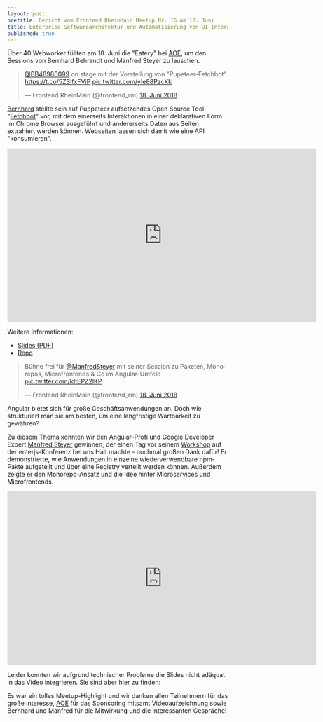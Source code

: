 ```yaml
---
layout: post
pretitle: Bericht vom Frontend RheinMain Meetup Nr. 16 am 18. Juni
title: Enterprise-Softwarearchitektur und Automatisierung von UI-Interaktionen
published: true
---
```


Über 40 Webworker füllten am 18. Juni die "Eatery" bei [AOE](https://www.aoe.com/), um den Sessions von Bernhard Behrendt und Manfred Steyer zu lauschen. 

<blockquote class="twitter-tweet" data-lang="de"><p lang="de" dir="ltr"><a href="https://twitter.com/BB48980099?ref_src=twsrc%5Etfw">@BB48980099</a> on stage mit der Vorstellung von &quot;Pupeteer-Fetchbot&quot; <a href="https://t.co/5ZSlfxFViP">https://t.co/5ZSlfxFViP</a> <a href="https://t.co/yIe88PzcXk">pic.twitter.com/yIe88PzcXk</a></p>&mdash; Frontend RheinMain (@frontend_rm) <a href="https://twitter.com/frontend_rm/status/1008778759942688771?ref_src=twsrc%5Etfw">18. Juni 2018</a></blockquote>
<script async src="https://platform.twitter.com/widgets.js" charset="utf-8"></script>

[Bernhard](https://twitter.com/BB48980099) stellte sein auf Puppeteer aufsetzendes Open Source Tool "[Fetchbot](https://github.com/AOEpeople/puppeteer-fetchbot)" vor, mit dem einerseits Interaktionen in einer deklarativen Form im Chrome Browser ausgeführt und andererseits Daten aus Seiten extrahiert werden können. Webseiten lassen sich damit wie eine API "konsumieren".



<iframe width="705" height="396" src="https://www.youtube.com/embed/t71saoi4slQ" frameborder="0" allow="autoplay; encrypted-media" allowfullscreen></iframe>


<script class="speakerdeck-embed" data-id="c80d691b0dc84e559081a15f09b4265c" data-ratio="1.33333333333333" src="//speakerdeck.com/assets/embed.js"> </script>

Weitere Informationen:
- [Slides (PDF)](https://speakerd.s3.amazonaws.com/presentations/c80d691b0dc84e559081a15f09b4265c/FERM.pdf)
- [Repo](https://github.com/AOEpeople/puppeteer-fetchbot)


<blockquote class="twitter-tweet" data-lang="de"><p lang="de" dir="ltr">Bühne frei für <a href="https://twitter.com/ManfredSteyer?ref_src=twsrc%5Etfw">@ManfredSteyer</a> mit seiner Session zu Paketen, Monorepos, Microfrontends &amp; Co im Angular-Umfeld <a href="https://t.co/ldtEPZ2lKP">pic.twitter.com/ldtEPZ2lKP</a></p>&mdash; Frontend RheinMain (@frontend_rm) <a href="https://twitter.com/frontend_rm/status/1008781239602569216?ref_src=twsrc%5Etfw">18. Juni 2018</a></blockquote>
<script async src="https://platform.twitter.com/widgets.js" charset="utf-8"></script>


Angular bietet sich für große Geschäftsanwendungen an. Doch wie strukturiert man sie am besten, um eine langfristige Wartbarkeit zu gewähren? 

Zu diesem Thema konnten wir den Angular-Profi und Google Developer Expert [Manfred Steyer](https://www.softwarearchitekt.at) gewinnen, der einen Tag vor seinem [Workshop](https://www.enterjs.de/single?id=6543&advanced-angular%3A-enterprise-architekturen-mit-angular) auf der enterjs-Konferenz bei uns Halt machte - nochmal großen Dank dafür! Er demonstrierte, wie Anwendungen in einzelne wiederverwendbare npm-Pakte aufgeteilt und über eine Registry verteilt werden können. Außerdem zeigte er den Monorepo-Ansatz und die Idee hinter Microservices und Microfrontends.

<iframe width="705" height="396" src="https://www.youtube.com/embed/eZ91bip6qm4" frameborder="0" allow="autoplay; encrypted-media" allowfullscreen></iframe>

Leider konnten wir aufgrund technischer Probleme die Slides nicht adäquat in das Video integrieren. Sie sind aber hier zu finden:

<script class="speakerdeck-embed" data-id="1f3674a812d947528baae1a634b64633" data-ratio="1.77777777777778" src="//speakerdeck.com/assets/embed.js"> </script>

Es war ein tolles Meetup-Highlight und wir danken allen Teilnehmern für das große Interesse, [AOE](https://www.aoe.com/) für das Sponsoring mitsamt Videoaufzeichnung sowie Bernhard und Manfred für die Mitwirkung und die interessanten Gespräche!
